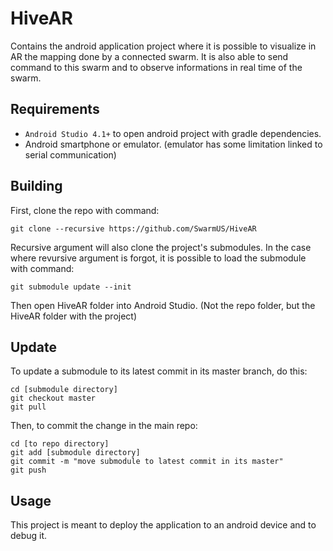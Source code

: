 # HiveAR
Contains the android application project where it is possible to visualize in AR the mapping done by a connected swarm.
It is also able to send command to this swarm and to observe informations in real time of the swarm.

## Requirements

* `Android Studio 4.1+` to open android project with gradle dependencies.
* Android smartphone or emulator. (emulator has some limitation linked to serial communication)

## Building 
First, clone the repo with command:
```
git clone --recursive https://github.com/SwarmUS/HiveAR
```
Recursive argument will also clone the project's submodules.
In the case where revursive argument is forgot, it is possible to load the submodule with command:
```
git submodule update --init
```
Then open HiveAR folder into Android Studio. (Not the repo folder, but the HiveAR folder with the project)

## Update
To update a submodule to its latest commit in its master branch, do this:
```
cd [submodule directory]
git checkout master
git pull
```
Then, to commit the change in the main repo:
```
cd [to repo directory]
git add [submodule directory]
git commit -m "move submodule to latest commit in its master"
git push
```

## Usage

This project is meant to deploy the application to an android device and to debug it.
